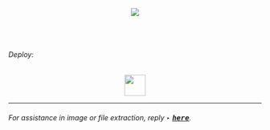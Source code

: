 <p align="center">
 <a href="https://bit.ly/mastercoder" target="_blank" rel="noopener noreferrer"><img src="https://img.shields.io/badge/-%F0%9D%95%AF%F0%9D%96%8E%F0%9D%96%8C%F0%9D%96%8E%F0%9D%96%99%F0%9D%96%86%F0%9D%96%91%20%F0%9D%95%AE%F0%9D%96%9A%F0%9D%96%97%F0%9D%96%86%F0%9D%96%99%F0%9D%96%94%F0%9D%96%97-blue?style=plastic&logo=github&logoColor=white&labelColor=gray"/></a>

<br><br>

###### _Deploy:_ 
<p align="center">
<a href="#" target="" rel="noopener noreferrer"><img height="42px" src="https://github.com/user-attachments/assets/afbdf8c8-b9fa-4d46-ae65-04e559d18b5c"/></a>
</p>
<hr>

###### For assistance in image or file extraction, reply ‣ [<kbd><b>here</b></kbd>](https://gist.github.com/DigitalCurator/85318143a67582ff49f03a6f78865c46).
